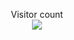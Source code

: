 
<p align="center"> 
  Visitor count<br>
  <img src="https://profile-counter.glitch.me/OrdinaryRoad-Project/count.svg" />
</p>
